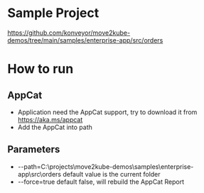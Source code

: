 # Sample Project

https://github.com/konveyor/move2kube-demos/tree/main/samples/enterprise-app/src/orders

# How to run

## AppCat
- Application need the AppCat support, try to download it from https://aka.ms/appcat
- Add the AppCat into path

## Parameters
- --path=C:\projects\move2kube-demos\samples\enterprise-app\src\orders default value is the current folder
- --force=true default false, will rebuild the AppCat Report
